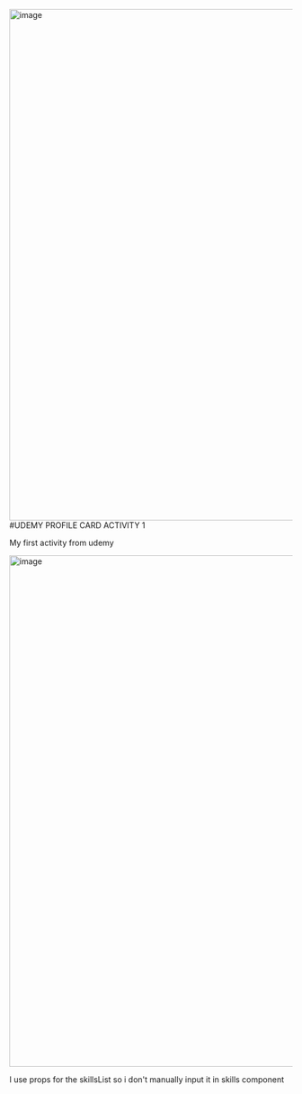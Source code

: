 <img width="622" height="908" alt="image" src="https://github.com/user-attachments/assets/11ba6046-b2c9-41da-8623-d693e91961ea" />#UDEMY PROFILE CARD ACTIVITY 1

My first activity from udemy

<img width="622" height="908" alt="image" src="https://github.com/user-attachments/assets/9c1fd12d-3e32-4c00-af01-f45632fc32bb" />

I use props for the skillsList so i don't manually input it in skills component
